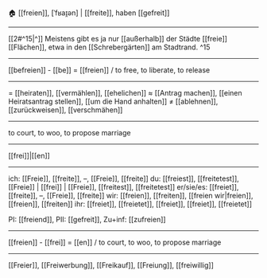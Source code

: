 🏠 [[freien]], [ˈfʁaɪ̯ən] | [[freite]], haben [[gefreit]]

---
[[2#^15|^]] Meistens gibt es ja nur [[außerhalb]] der Städte [[freie]] [[Flächen]], etwa in den [[Schrebergärten]] am Stadtrand. ^15

---
[[befreien]] - [[be]] = [[freien]] / to free, to liberate, to release

---
= [[heiraten]], [[vermählen]], [[ehelichen]]
≈ [[Antrag machen]], [[einen Heiratsantrag stellen]], [[um die Hand anhalten]]
≠ [[ablehnen]], [[zurückweisen]], [[verschmähen]]

---
to court, to woo, to propose marriage

---
[[frei]]|[[en]]

---
ich: [[Freie]], [[freite]], –, [[Freie]], [[freite]]
du: [[freiest]], [[freitetest]], [[Freie]] | [[frei]] | [[Freie]], [[freitest]], [[freitetest]]
er/sie/es: [[freiet]], [[freite]], –, [[Freie]], [[freite]]
wir: [[freien]], [[freiten]], [[freien wir|freien]], [[freien]], [[freiten]]
ihr: [[freiet]], [[freietet]], [[freiet]], [[freiet]], [[freietet]]

PI: [[freiend]], PII: [[gefreit]], Zu+inf: [[zufreien]]

---
[[freien]] - [[frei]] = [[en]] / to court, to woo, to propose marriage

---
[[Freier]], [[Freiwerbung]], [[Freikauf]], [[Freiung]], [[freiwillig]]